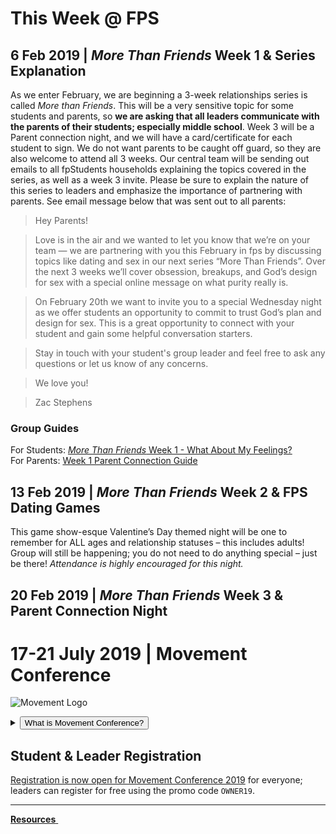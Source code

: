# This Week @ FPS

## 6 Feb 2019 | *More Than Friends* Week 1 & Series Explanation  
As we enter February, we are beginning a 3-week relationships series is called *More than Friends*. This will be a very sensitive topic for some students and parents, so **we are asking that all leaders communicate with the parents of their students; especially middle school**. Week 3 will be a Parent connection night, and we will have a card/certificate for each student to sign. We do not want parents to be caught off guard, so they are also welcome to attend all 3 weeks. Our central team will be sending out emails to all fpStudents households explaining the topics covered in the series, as well as a week 3 invite. Please be sure to explain the nature of this series to leaders and emphasize the importance of partnering with parents. See email message below that was sent out to all parents:  

>Hey Parents!

>Love is in the air and we wanted to let you know that we’re on your team — we are partnering with you this February in fps by discussing topics like dating and sex in our next series “More Than Friends”. Over the next 3 weeks we’ll cover obsession, breakups, and God’s design for sex with a special online message on what purity really is.

>On February 20th we want to invite you to a special Wednesday night as we offer students an opportunity to commit to trust God’s plan and design for sex. This is a great opportunity to connect with your student and gain some helpful conversation starters.

>Stay in touch with your student's group leader and feel free to ask any questions or let us know of any concerns.

>We love you!  

>Zac Stephens  

### Group Guides  
For Students: [*More Than Friends* Week 1 - What About My Feelings?](guide.html)  
For Parents: [Week 1 Parent Connection Guide](guide-parents.pdf)  

## 13 Feb 2019 | *More Than Friends* Week 2 & FPS Dating Games  
This game show-esque Valentine’s Day themed night will be one to remember for ALL ages and relationship statuses – this includes adults! Group will still be happening; you do not need to do anything special – just be there! *Attendance is highly encouraged for this night.*


<!-- set class to 'btn-primary' to make it blue & 'btn-danger' to make it red -->
<!--
<a class="btn btn-primary btn-block" href="#17-21-july-2019-movement-conference" role="button"><span id="MyTimer"></span> until the Movement begins - are you ready?</a>
-->

## 20 Feb 2019 | *More Than Friends* Week 3 & Parent Connection Night  

# 17-21 July 2019 | Movement Conference  
![Movement Logo](https://d16gqslxckkrrx.cloudfront.net/resized/480/images/events/movement-conference-2019-tall.jpg "Movement 2019 Logo")
<details>
  <summary><button type="button" class="btn btn-default btn-xs">What is Movement Conference?</button></summary>
  <h4>Movement is a three day conference where students from across the state of Tennessee are encouraged and inspired to join the movement and take it back to their schools and communities. Students will experience incredible worship and music, be inspired by world-class communicators, and have a ton of fun with hundreds of other students. An awakening is coming to our nation, and we believe it will start right here, right now - will you join the Movement?</h4>
</details>  

## Student & Leader Registration
[Registration is now open for Movement Conference 2019](https://movementconf.com/) for everyone; leaders can register for free using the promo code `OWNER19`.

<!--
# Jan 2020 | Fusion Weekend
<details>
  <summary><button type="button" class="btn btn-default btn-xs">What is Fusion Weekend?</button></summary>
  <h4>Fusion is an overnight weekend retreat that begins on Friday evening and ends on Sunday afternoon. Leaders and students will stay in a local host home for fellowship, small group time, meals, and some sleep each night. Music, worship, speaker messages, and just-for-fun events are experienced Friday night and throughout the day Saturday. The weekend closes out on Sunday at your local Faith Promise campus.</h4>
</details>
More information about Fusion 2020 will be posted soon.    
-->

<!--End of Markdown Content-->
<script src="scripts.js"></script>

<!--Bottom Page Nav Buttons-->
<hr>
<a class="btn btn-default btn-sm" href="/resources" role="button"><b>Resources</b>&nbsp;<i class="fa fa-arrow-right"></i></a>
